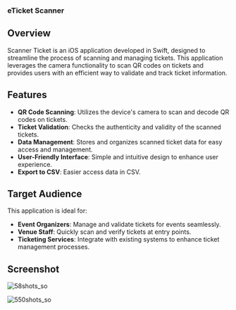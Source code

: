 ### eTicket Scanner

## Overview

Scanner Ticket is an iOS application developed in Swift, designed to streamline the process of scanning and managing tickets. This application leverages the camera functionality to scan QR codes on tickets and provides users with an efficient way to validate and track ticket information.

## Features

- **QR Code Scanning**: Utilizes the device's camera to scan and decode QR codes on tickets.
- **Ticket Validation**: Checks the authenticity and validity of the scanned tickets.
- **Data Management**: Stores and organizes scanned ticket data for easy access and management.
- **User-Friendly Interface**: Simple and intuitive design to enhance user experience.
- **Export to CSV**: Easier access data in CSV.

## Target Audience

This application is ideal for:

- **Event Organizers**: Manage and validate tickets for events seamlessly.
- **Venue Staff**: Quickly scan and verify tickets at entry points.
- **Ticketing Services**: Integrate with existing systems to enhance ticket management processes.

## Screenshot

![58shots_so](https://github.com/underway113/Scanner-ticket/assets/17544780/b920eba5-b045-43b8-a7a4-441a8d110bbe)

![550shots_so](https://github.com/underway113/Scanner-ticket/assets/17544780/54bcca92-7545-44f6-bd8b-7bf5392e8c0a)

